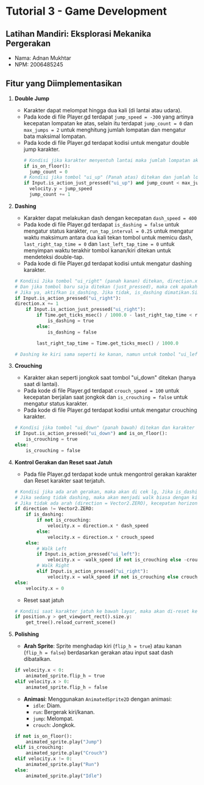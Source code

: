 # Tutorial 3 - Game Development

## Latihan Mandiri: Eksplorasi Mekanika Pergerakan

-   Nama: Adnan Mukhtar
-   NPM: 2006485245

## Fitur yang Diimplementasikan

1. **Double Jump**

    - Karakter dapat melompat hingga dua kali (di lantai atau udara).
    - Pada kode di file Player.gd terdapat `jump_speed = -300` yang artinya kecepatan lompatan ke atas, selain itu terdapat `jump_count = 0` dan `max_jumps = 2` untuk menghitung jumlah lompatan dan mengatur bata maksimal lompatan.
    - Pada kode di file Player.gd terdapat kodisi untuk mengatur double jump karakter.
        ```python
        # Kondisi jika karakter menyentuh lantai maka jumlah lompatan akan direset menjadi 0
        if is_on_floor():
          jump_count = 0
        # Kondisi jika tombol "ui_up" (Panah atas) ditekan dan jumlah lompatan kurang dari 2, maka kecepatan vertikal diatur ke jump_speed dan jump_count bertambah 1.
        if Input.is_action_just_pressed("ui_up") and jump_count < max_jumps:
          velocity.y = jump_speed
          jump_count += 1
        ```

2. **Dashing**

    - Karakter dapat melakukan dash dengan kecepatan `dash_speed = 400`
    - Pada kode di file Player.gd terdapat `is_dashing = false` untuk mengatur status karakter, `run_tap_interval = 0.25` untuk mengatur waktu maksimum antara dua kali tekan tombol untuk memicu dash, `last_right_tap_time = 0` dan `last_left_tap_time = 0` untuk menyimpan waktu terakhir tombol kanan/kiri ditekan untuk mendeteksi double-tap.
    - Pada kode di file Player.gd terdapat kodisi untuk mengatur dashing karakter.

    ```python
    # Kondisi Jika tombol "ui_right" (panah kanan) ditekan, direction.x bertambah 1 (bergerak ke kanan).
    # Dan jika tombol baru saja ditekan (just_pressed), maka cek apakah selisih waktu sejak tekan terakhir (last_right_tap_time) kurang dari 0,25 detik.
    # Jika ya, aktifkan is_dashing. Jika tidak, is_dashing dimatikan.Simpan waktu tekan terakhir dalam detik.
    if Input.is_action_pressed("ui_right"):
    direction.x += 1
        if Input.is_action_just_pressed("ui_right"):
            if Time.get_ticks_msec() / 1000.0 - last_right_tap_time < run_tap_interval:
                is_dashing = true
            else:
                is_dashing = false

            last_right_tap_time = Time.get_ticks_msec() / 1000.0

    # Dashing ke kiri sama seperti ke kanan, namun untuk tombol "ui_left" (panah kiri) dan direction.x -= 1.
    ```

3. **Crouching**

    - Karakter akan seperti jongkok saat tombol "ui_down" ditekan (hanya saat di lantai).
    - Pada kode di file Player.gd terdapat `crouch_speed = 100` untuk kecepatan berjalan saat jongkok dan `is_crouching = false` untuk mengatur status karakter.
    - Pada kode di file Player.gd terdapat kodisi untuk mengatur crouching karakter.

    ```python
    # Kondisi jika tombol "ui_down" (panah bawah) ditekan dan karakter di lantai, is_crouching menjadi true. Jika tidak, is_crouching menjadi false.
    if Input.is_action_pressed("ui_down") and is_on_floor():
        is_crouching = true
    else:
        is_crouching = false
    ```

4. **Kontrol Gerakan dan Reset saat Jatuh**

    - Pada file Player.gd terdapat kode untuk mengontrol gerakan karakter dan Reset karakter saat terjatuh.

    ```python
    # Kondisi jika ada arah gerakan, maka akan di cek lg, Jika is_dashing = true dan jika tidak crouching (jongkok), maka kecepatan horizontal (velocity.x) diatur ke dash_speed sesuai arah, jika sedang crouching (jongkok) maka kecepatan horizontal (velocity.x) akan diatur ke crouch_speed.
    # Jika sedang tidak dashing, maka akan menjadi walk biasa dengan kiri = -walk_speed (normal) atau -crouch_speed (saat jongkok) dan ke kanan = walk_speed (normal) atau crouch_speed (saat jongkok).
    # Jika tidak ada arah (direction = Vector2.ZERO), kecepatan horizontal jadi 0 (berhenti).
    if direction != Vector2.ZERO:
    	if is_dashing:
    		if not is_crouching:
    			velocity.x = direction.x * dash_speed
    		else:
    			velocity.x = direction.x * crouch_speed
    	else:
    		# Walk Left
    		if Input.is_action_pressed("ui_left"):
    			velocity.x = -walk_speed if not is_crouching else -crouch_speed
    		# Walk Right
    		elif Input.is_action_pressed("ui_right"):
    			velocity.x = walk_speed if not is_crouching else crouch_speed
    else:
        velocity.x = 0
    ```

    - Reset saat jatuh

    ```python
    # Kondisi saat karakter jatuh ke bawah layar, maka akan di-reset ke awal.
    if position.y > get_viewport_rect().size.y:
        get_tree().reload_current_scene()
    ```

5. **Polishing**

    - **Arah Sprite**: Sprite menghadap kiri (`flip_h = true`) atau kanan (`flip_h = false`) berdasarkan gerakan atau input saat dash dibatalkan.

    ```python
    if velocity.x < 0:
        animated_sprite.flip_h = true
    elif velocity.x > 0:
        animated_sprite.flip_h = false
    ```

    - **Animasi**: Menggunakan `AnimatedSprite2D` dengan animasi:
        - `idle`: Diam.
        - `run`: Bergerak kiri/kanan.
        - `jump`: Melompat.
        - `crouch`: Jongkok.

    ```python
    if not is_on_floor():
        animated_sprite.play("Jump")
    elif is_crouching:
        animated_sprite.play("Crouch")
    elif velocity.x != 0:
        animated_sprite.play("Run")
    else:
        animated_sprite.play("Idle")
    ```
